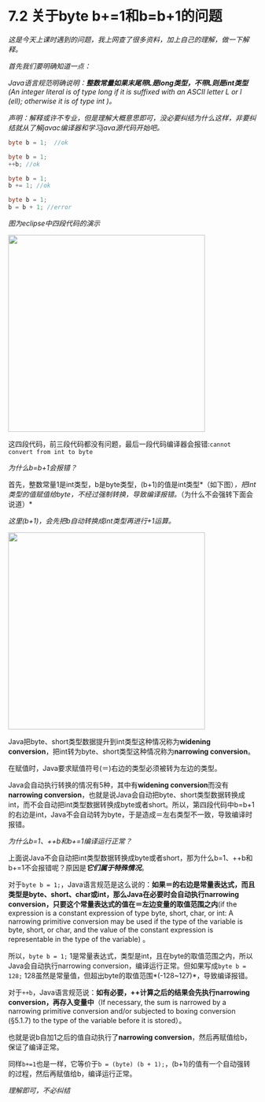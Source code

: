 # 7.2 关于byte b+=1和b=b+1的问题

*这是今天上课时遇到的问题，我上网查了很多资料，加上自己的理解，做一下解释。*

*首先我们要明确知道一点：*

*Java语言规范明确说明：**整数常量如果末尾带L是long类型，不带L则是int类型**(An integer literal is of type long if it is suffixed with an ASCII letter L or l (ell); otherwise it is of type int )。*

*声明：解释或许不专业，但是理解大概意思即可，没必要纠结为什么这样，非要纠结就从了解javac编译器和学习java源代码开始吧。*



```java
byte b = 1;  //ok
```

```java
byte b = 1;
++b; //ok
```

```java
byte b = 1;
b += 1; //ok
```

```java
byte b = 1;
b = b + 1; //error
```

*图为eclipse中四段代码的演示*

<img src="https://images.shiguangping.com/imgs/20200423002624.png" width="400px"/>

这四段代码，前三段代码都没有问题，最后一段代码编译器会报错:`cannot convert from int to byte`

*为什么b=b+1会报错？*

首先，整数常量1是int类型，b是byte类型，(b+1)的值是int类型*（如下图）*，把int类型的值赋值给byte，不经过强制转换，导致编译报错。*（为什么不会强转下面会说道）*

*这里(b+1)，会先把b自动转换成int类型再进行+1运算。*

<img src="https://images.shiguangping.com/imgs/20200422232930.png" width="400px"/>

Java把byte、short类型数据提升到int类型这种情况称为**widening conversion**，把int转为byte、short类型这种情况称为**narrowing conversion**。

在赋值时，Java要求赋值符号(＝)右边的类型必须被转为左边的类型。

Java会自动执行转换的情况有5种，其中有**widening conversion**而没有**narrowing conversion**，也就是说Java会自动把byte、short类型数据转换成int，而不会自动把int类型数据转换成byte或者short。所以，第四段代码中b=b+1的右边是int，Java不会自动转为byte，于是造成＝左右类型不一致，导致编译时报错。



*为什么b=1、++b和b+=1编译运行正常？*

上面说Java不会自动把int类型数据转换成byte或者short，那为什么b=1、++b和b+=1不会报错呢？原因是***它们属于特殊情况***。

对于`byte b = 1;`，Java语言规范是这么说的：**如果＝的右边是常量表达式，而且类型是byte、short、char或int，那么Java在必要时会自动执行narrowing conversion，只要这个常量表达式的值在＝左边变量的取值范围之内**(if the expression is a constant expression of type byte, short, char, or int: A narrowing primitive conversion may be used if the type of the variable is byte, short, or char, and the value of the constant expression is representable in the type of the variable) 。

所以，`byte b = 1;` 1是常量表达式，类型是int，且在byte的取值范围之内，所以Java会自动执行narrowing conversion，编译运行正常。但如果写成`byte b = 128;` 128虽然是常量值，但超出byte的取值范围*(-128~127)*，导致编译报错。

对于`++b`，Java语言规范说：**如有必要，++计算之后的结果会先执行narrowing conversion，再存入变量中**（If necessary, the sum is narrowed by a narrowing primitive conversion and/or subjected to boxing conversion (§5.1.7) to the type of the variable before it is stored）。

也就是说b自加1之后的值自动执行了**narrowing conversion**，然后再赋值给b，保证了编译正常。

同样`b+=1`也是一样，它等价于`b = (byte) (b + 1);`，(b+1)的值有一个自动强转的过程，然后再赋值给b，编译运行正常。



*理解即可，不必纠结*

